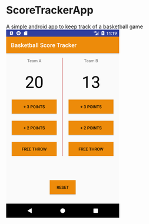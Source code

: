 # ScoreTrackerApp
A simple android app to keep track of a basketball game
<img src='https://raw.githubusercontent.com/Cyb3rN4u7/Cyb3rN4u7.github.io/master/img/projects/basketball_tracker_app.png' alt='Basketball tracker android app' height="512">
